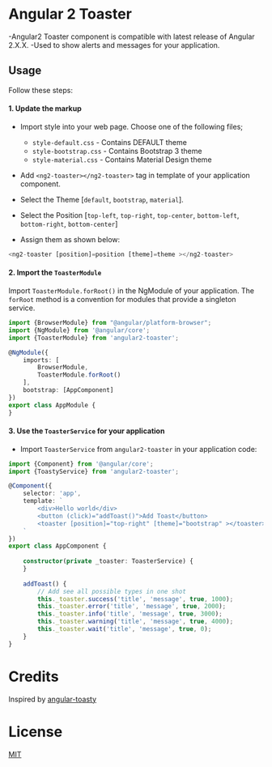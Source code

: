 # Angular 2 Toaster
-Angular2 Toaster component is compatible with latest release of Angular 2.X.X.
-Used to show alerts and messages for your application.

## Usage
Follow these steps:

#### 1. Update the markup
- Import style into your web page. Choose one of the following files;
  - `style-default.css` - Contains DEFAULT theme
  - `style-bootstrap.css` - Contains Bootstrap 3 theme
  - `style-material.css` - Contains Material Design theme

- Add `<ng2-toaster></ng2-toaster>` tag in template of your application component.

- Select the Theme [`default`, `bootstrap`, `material`].

- Select the Position [`top-left`, `top-right`, `top-center`, `bottom-left`, `bottom-right`, `bottom-center`]

- Assign them as shown below:

```ts
<ng2-toaster [position]=position [theme]=theme ></ng2-toaster>
```


#### 2. Import the `ToasterModule`
Import `ToasterModule.forRoot()` in the NgModule of your application. 
The `forRoot` method is a convention for modules that provide a singleton service.

```ts
import {BrowserModule} from "@angular/platform-browser";
import {NgModule} from '@angular/core';
import {ToasterModule} from 'angular2-toaster';

@NgModule({
    imports: [
        BrowserModule,
        ToasterModule.forRoot()
    ],
    bootstrap: [AppComponent]
})
export class AppModule {
}
```

#### 3. Use the `ToasterService` for your application
- Import `ToasterService` from `angular2-toaster` in your application code:

```ts
import {Component} from '@angular/core';
import {ToastyService} from 'angular2-toaster';

@Component({
    selector: 'app',
    template: `
        <div>Hello world</div>
        <button (click)="addToast()">Add Toast</button>
        <toaster [position]="top-right" [theme]="bootstrap" ></toaster>
    `
})
export class AppComponent {
    
    constructor(private _toaster: ToasterService) { 
    }
    
    addToast() {
        // Add see all possible types in one shot
        this._toaster.success('title', 'message', true, 1000);
        this._toaster.error('title', 'message', true, 2000);
        this._toaster.info('title', 'message', true, 3000);
        this._toaster.warning('title', 'message', true, 4000);
        this._toaster.wait('title', 'message', true, 0);
    }
}
```

# Credits 
Inspired by [angular-toasty](https://github.com/teamfa/angular-toasty)

# License
 [MIT](/LICENSE)
